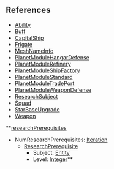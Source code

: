 ## References
  * [Ability](Ability.md)
  * [Buff](Buff.md)
  * [CapitalShip](CapitalShip.md)
  * [Frigate](Frigate.md)
  * [MeshNameInfo](MeshNameInfo.md)
  * [PlanetModuleHangarDefense](PlanetModuleHangarDefense.md)
  * [PlanetModuleRefinery](PlanetModuleRefinery.md)
  * [PlanetModuleShipFactory](PlanetModuleShipFactory.md)
  * [PlanetModuleStandard](PlanetModuleStandard.md)
  * [PlanetModuleTradePort](PlanetModuleTradePort.md)
  * [PlanetModuleWeaponDefense](PlanetModuleWeaponDefense.md)
  * [ResearchSubject](ResearchSubject.md)
  * [Squad](Squad.md)
  * [StarBaseUpgrade](StarBaseUpgrade.md)
  * [Weapon](Weapon.md)

**[researchPrerequisites](researchPrerequisites.md)
  * NumResearchPrerequisites: [Iteration](Iteration.md)
    * [ResearchPrerequisite](ResearchPrerequisite.md)
      * Subject: [Entity](Entity.md)
      * Level: [Integer](Integer.md)**
